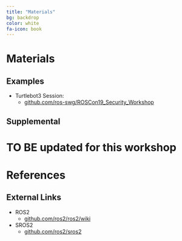 ```yaml
---
title: "Materials"
bg: backdrop
color: white
fa-icon: book
---
```


# Materials

## Examples

 * Turtlebot3 Session:
   * [github.com/ros-swg/ROSCon19_Security_Workshop](https://github.com/ros-swg/ROSCon19_Security_Workshop)

<!--
 * Demos
   * [github.com/ruffsl/ros2_docker_demos](https://github.com/ruffsl/ros2_docker_demos)
-->

## Supplemental


# **TO BE updated for this workshop**

<!--

### [ROSCon 2018 Madrid: Leveraging DDS Security in ROS2](https://vimeo.com/292703074)

<div style="padding:56.25% 0 0 0;position:relative;"><iframe src="https://player.vimeo.com/video/292703074" style="position:absolute;top:0;left:0;width:100%;height:100%;" frameborder="0" webkitallowfullscreen mozallowfullscreen allowfullscreen></iframe></div>

> The ROS2 Middleware Interface (rmw) uses OMG Data-Distribution Service (DDS) standard middleware and the DDS-RTPS protocol. One key aspect of DDS is the support for secure communications defined by the DDS-Security standard. This presentation describes the main characteristics of DDS-Security: How applications are identified and authenticated, access control mechanisms, and dataflow protection options (e.g., encryption, authentication, origin authentication). We will describe interesting scenarios and how they would impact the deployment of secure ROS2 systems that leverage DDS-Security. We also include benchmarks showing the expected performance impact resulting from each of these choices.
-->

# References

<!--
## Publications

### Procedurally Provisioned Access Control for Robotic Systems

<div style="padding:56.25% 0 0 0;position:relative;"><iframe src="https://www.youtube.com/embed/OzPgkhH139g?rel=0" style="position:absolute;top:0;left:0;width:100%;height:100%;" frameborder="0" allow="autoplay; encrypted-media" webkitallowfullscreen mozallowfullscreen allowfullscreen></iframe></div>

> Security of robotics systems, as well as of the related middleware infrastructures, is a critical issue for industrial and domestic IoT, and it needs to be continuously assessed throughout the whole development lifecycle. The next generation open source robotic software stack, ROS2, is now targeting support for Secure DDS, providing the community with valuable tools for secure real world robotic deployments. In this work, we introduce a framework for procedural provisioning access control policies for robotic software, as well as for verifying the compliance of generated transport artifacts and decision point implementations.

<pre>
  <code class="ruby">
@Inproceedings{White2018Procedurally,
author="White, Ruffin and Caiazza, Gianluca and Christensen, Henrik and Cortesi, Agostino",
booktitle={2018 IEEE/RSJ International Conference on Intelligent Robots and Systems (IROS)},
title={Procedurally Provisioned Access Control for Robotic Systems},
year={2018},
volume={},
number={},
keywords={Cryptobotics;Cybersecurity;Networked Robots;Industrial Robots;Robot Safety;Middleware;ROS2;Secure DDS},
month={October},
}
</code>
</pre>


### Penetration testing ROS

> ROS is the most popular framework in robotics research and it also grows in terms of industrial use.
This makes ROS a worthwhile target for attackers especially since security is not addressed by the core framework itself. Its open architecture and flexibility are also the reasons why ROS suffers from security issues. For example, in ROS it is possible to isolate single nodes from the rest of the application without the ROS master, the other nodes or even the node itself (i.e., its business code) noticing it. This is true for publishers, subscribers and services alike. This makes attacks very difficult to spot at runtime. Penetration testing is the most common security testing practice. The goal is to test an application for possible security flaws. To better facilitate penetration testing for ROS, we introduce ROSPenTo and Roschaos, tools that make use of the vulnerabilities of ROS and demonstrate how ROS applications can be sabotaged by an attacker. In this tutorial you will learn about the ROS XML-RPC API, which is our main attack point. You will see, how API attacks on ROS work in depth. You will get to know Roschaos and ROSPentTo, two tools, which can be used to manipulate running ROS applications.

<pre>
  <code class="ruby">
@Inbook{Dieber2019Penetration,
author="Dieber, Bernhard and White, Ruffin and Taurer, Sebastian and Breiling, Benjamin and Caiazza, Gianluca and Christensen, Henrik and Cortesi, Agostino",
editor="Koubaa, Anis",
title="Penetration testing ROS",
bookTitle="Robot Operating System (ROS): The Complete Reference (Volume 4)",
year="2019",
publisher="Springer International Publishing",
address="Cham",
}
</code>
</pre>

### SROS1: Using and Developing Secure ROS1 Systems

> SROS1 is a proposed addition to the ROS1 API and ecosystem to support modern cryptography and security measures. An overview of current progress will be presented, explaining each major advancement, including: over-the-wire cryptography for all data transport, namespaced access control enforcing graph policies/restrictions, and finally process profiles using Linux Security Modules to harden a node's resource access. This chapter not only seeks to raise community awareness of the vulnerabilities in ROS1, but to provide clear instruction along designed patterns of development for using proposed solutions provided by SROS1 to advance the state of security for open source robotics subsystems.

-->

## External Links

* ROS2
  * [github.com/ros2/ros2/wiki](https://index.ros.org/doc/ros2/)
* SROS2
  * [github.com/ros2/sros2](https://github.com/ros2/sros2)

<!--
* ROS Docker Images
  * [github.com/osrf/docker_images](https://github.com/osrf/docker_images)
* Keymint
  * [github.com/keymint/keymint_tools](https://github.com/keymint/keymint_tools)
* ComArmor
  * [github.com/ComArmor/comarmor](https://github.com/ComArmor/comarmor)
-->
